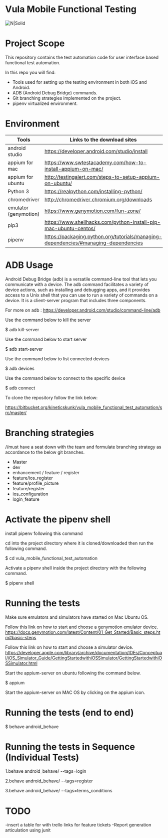 # Vula Mobile Functional Testing
![N|Solid](http://www.globalafricanbusinessawards.com/wp-content/uploads/2018/06/vula-mbile.jpg)
# Project Scope

This repository contains the test automation code for user
interface based functional test automation. 

In this repo you will find:

- Tools used for setting up the testing environment in both iOS and Android.
- ADB (Android Debug Bridge) commands.
- Git branching strategies implemented on the project.
- pipenv virtualized environment.

 

# Environment 

|Tools                       |  Links to the download sites                                        |
| -------------------------- | ------------------------------------------------------------------  |
|android studio              |https://developer.android.com/studio/install                         | 
|appium for mac              |https://www.swtestacademy.com/how-to-install-appium-on-mac/          |
|appium for ubuntu           |http://testingalert.com/steps-to-setup-appium-on-ubuntu/             |     
|Python 3                    |https://realpython.com/installing-python/                            |          
|chromedriver                |http://chromedriver.chromium.org/downloads                           |  
|emulator (genymotion)       |https://www.genymotion.com/fun-zone/                                 |  
|pip3                        |https://www.shellhacks.com/python-install-pip-mac-ubuntu-centos/     |
|pipenv                      |https://packaging.python.org/tutorials/managing-dependencies/#managing-dependencies|

# ADB Usage


Android Debug Bridge (adb) is a versatile command-line tool that lets you communicate with a device. 
The adb command facilitates a variety of device actions, such as installing and debugging apps, and it provides access to a Unix shell that you can use to run a variety of commands on a device.
It is a client-server program that includes three components.

For more on adb : https://developer.android.com/studio/command-line/adb

Use the command below to kill the server

$ adb kill-server 

Use the command below to start server

$ adb start-server

Use the command below to list connected devices

$ adb devices 

Use the command below to connect to the specific device

$ adb connect <device name> 


To clone the repository follow the link below:

https://bitbucket.org/kineticskunk/vula_mobile_functional_test_automation/src/master/

# Branching strategies
//must have a seat down with the team and formulate branching strategy as accordance to 
the below git branches.

- Master 
- dev 
- enhancement / feature / register
- feature/ios_register
- feature/profile_picture
- feature/register
- ios_configuration
- login_feature

# Activate the pipenv shell

install pipenv following this command

cd into the project directory where it is cloned/downloaded then run the following command.

$ cd vula_mobile_functional_test_automation

Activate a pipenv shell inside the project directory with the following command.

$ pipenv shell
 
# Running the tests 

Make sure emulators and simulators have started on Mac Ubuntu OS.

Follow this link on how to start and choose a genymotion emulator device. 
https://docs.genymotion.com/latest/Content/01_Get_Started/Basic_steps.htm#basic-steps

Follow this link on how to start and choose a simulator device.
https://developer.apple.com/library/archive/documentation/IDEs/Conceptual/iOS_Simulator_Guide/GettingStartedwithiOSSimulator/GettingStartedwithiOSSimulator.html

Start the appium-server on ubuntu following the command below.

$ appium 

Start the appium-server on MAC OS by clicking on the appium icon.

# Running the tests (end to end)

$ behave android_behave

# Running the tests in Sequence (Individual Tests)


1.behave android_behave/ --tags=login

2.behave android_behave/ --tags=register

3.behave android_behave/ --tags=terms_conditions


# TODO 
-insert a table for with trello links for feature tickets
-Report generation articulation using junit






